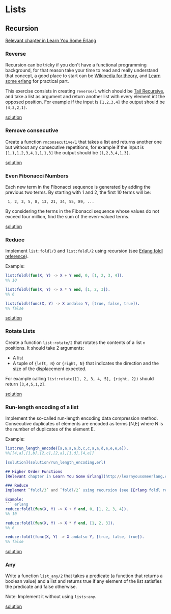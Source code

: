 # Lists

## Recursion
[Relevant chapter in Learn You Some Erlang](http://learnyousomeerlang.com/recursion)

### Reverse
Recursion can be tricky if you don't have a functional programming
background, for that reason take your time to read and really understand
that concept, a good place to start can be
[Wikipedia for theory](https://en.wikipedia.org/wiki/Recursion_(computer_science)),
and [Learn some erlang](http://learnyousomeerlang.com/recursion) for
practical part.

This exercise consists in creating `reverse/1` which should be
[Tail Recursive](https://stackoverflow.com/questions/33923/what-is-tail-recursion),
and take a list as argument and return another list with every element
int the opposed position. For example if the input is `[1,2,3,4]` the
output should be `[4,3,2,1]`.

[solution](solution/reverse.erl)

### Remove consecutive
Create a function `rmconsecutive/1` that takes a list and returns
another one but without any consecutive repetitions, for example if
the input is `[1,1,1,2,3,4,1,1,1,3]` the output should be `[1,2,3,4,1,3]`.

[solution](solution/rmconsecutive.erl)

### Even Fibonacci Numbers
Each new term in the Fibonacci sequence is generated by adding the previous two terms. By starting with 1 and 2, the first 10 terms will be:

` 1, 2, 3, 5, 8, 13, 21, 34, 55, 89, ...`

By considering the terms in the Fibonacci sequence whose values do not exceed four million, find the sum of the even-valued terms.

[solution](solution/even_fib_numbers.erl)

### Reduce
Implement `list:foldl/3` and `list:foldl/2` using recursion (see [Erlang foldl reference](http://erlang.org/doc/man/lists.html#foldl-3)).

Example:
``` erlang
list:foldl(fun(X, Y) -> X + Y end, 0, [1, 2, 3, 4]).
%% 10

list:foldl(fun(X, Y) -> X * Y end, [1, 2, 3]).
%% 6

list:foldl(func(X, Y) -> X andalso Y, [true, false, true]).
%% false
```
[solution](solution/reduce.erl)

### Rotate Lists
Create a function `list:rotate/2` that rotates the contents of a
list `n` positions. It should take 2 arguments:

- A list
- A tuple of `{left, N}` or `{right, N}` that indicates the direction
  and the size of the displacement expected.

For example calling `list:rotate([1, 2, 3, 4, 5], {right, 2})` should
return `[3,4,5,1,2]`.

[solution](solution/rotate_list.erl)

### Run-length encoding of a list
Implement the so-called run-length encoding data compression method. Consecutive duplicates of elements are encoded as terms [N,E] where N is the number of duplicates of the element E.

Example:

``` erlang
list:run_length_encode([a,a,a,a,b,c,c,a,a,d,e,e,e,e]).
%%[[4,a],[1,b],[2,c],[2,a],[1,d],[4,e]]

[solution](solution/run_length_encoding.erl)

## Higher Order Functions
[Relevant chapter in Learn You Some Erlang](http://learnyousomeerlang.com/higher-order-functions)

### Reduce
Implement `foldl/3` and `foldl/2` using recursion (see [Erlang foldl reference](http://erlang.org/doc/man/lists.html#foldl-3)).

Example:
``` erlang
reduce:foldl(fun(X, Y) -> X + Y end, 0, [1, 2, 3, 4]).
%% 10

reduce:foldl(fun(X, Y) -> X * Y end, [1, 2, 3]).
%% 6

reduce:foldl(func(X, Y) -> X andalso Y, [true, false, true]).
%% false
```
[solution](solution/reduce.erl)

### Any
Write a function `list_any/2` that takes a predicate (a function that returns a boolean value) and a list and returns true if any element of the list satisfies the predicate and false otherwise.

Note: Implement it without using `lists:any`.

[solution](solution/any.erl)
